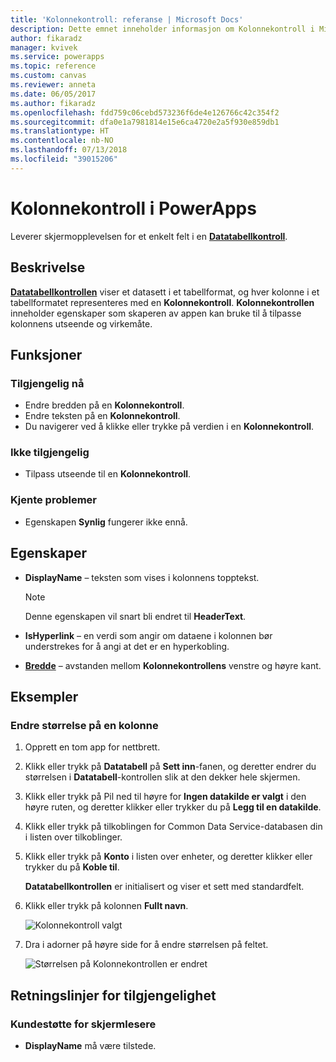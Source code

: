 ```yaml
---
title: 'Kolonnekontroll: referanse | Microsoft Docs'
description: Dette emnet inneholder informasjon om Kolonnekontroll i Microsoft PowerApps.
author: fikaradz
manager: kvivek
ms.service: powerapps
ms.topic: reference
ms.custom: canvas
ms.reviewer: anneta
ms.date: 06/05/2017
ms.author: fikaradz
ms.openlocfilehash: fdd759c06cebd573236f6de4e126766c42c354f2
ms.sourcegitcommit: dfa0e1a7981814e15e6ca4720e2a5f930e859db1
ms.translationtype: HT
ms.contentlocale: nb-NO
ms.lasthandoff: 07/13/2018
ms.locfileid: "39015206"
---
```

# <a name="column-control-in-powerapps"></a>Kolonnekontroll i PowerApps
Leverer skjermopplevelsen for et enkelt felt i en [**Datatabellkontroll**](control-data-table.md).

## <a name="description"></a>Beskrivelse
[**Datatabellkontrollen**](control-data-table.md) viser et datasett i et tabellformat, og hver kolonne i et tabellformatet representeres med en **Kolonnekontroll**. **Kolonnekontrollen** inneholder egenskaper som skaperen av appen kan bruke til å tilpasse kolonnens utseende og virkemåte.

## <a name="capabilities"></a>Funksjoner
### <a name="now-available"></a>Tilgjengelig nå
* Endre bredden på en **Kolonnekontroll**.
* Endre teksten på en **Kolonnekontroll**.
* Du navigerer ved å klikke eller trykke på verdien i en **Kolonnekontroll**.

### <a name="not-yet-available"></a>Ikke tilgjengelig
* Tilpass utseende til en **Kolonnekontroll**.

### <a name="known-issues"></a>Kjente problemer
* Egenskapen **Synlig** fungerer ikke ennå.

## <a name="properties"></a>Egenskaper
* **DisplayName** – teksten som vises i kolonnens topptekst.
  
  > [!NOTE]
  > Denne egenskapen vil snart bli endret til **HeaderText**.
  > 
  > 
* **IsHyperlink** – en verdi som angir om dataene i kolonnen bør understrekes for å angi at det er en hyperkobling.
* [**Bredde**](properties-size-location.md) – avstanden mellom **Kolonnekontrollens** venstre og høyre kant.

## <a name="examples"></a>Eksempler
### <a name="resize-a-column"></a>Endre størrelse på en kolonne
1. Opprett en tom app for nettbrett.
2. Klikk eller trykk på **Datatabell** på **Sett inn**-fanen, og deretter endrer du størrelsen i **Datatabell**-kontrollen slik at den dekker hele skjermen.
3. Klikk eller trykk på Pil ned til høyre for **Ingen datakilde er valgt** i den høyre ruten, og deretter klikker eller trykker du på **Legg til en datakilde**.
4. Klikk eller trykk på tilkoblingen for Common Data Service-databasen din i listen over tilkoblinger.
5. Klikk eller trykk på **Konto** i listen over enheter, og deretter klikker eller trykker du på **Koble til**.
   
    **Datatabellkontrollen** er initialisert og viser et sett med standardfelt.
6. Klikk eller trykk på kolonnen **Fullt navn**.
   
    ![Kolonnekontroll valgt](./media/control-column/pre-resize-column.png)
7. Dra i adorner på høyre side for å endre størrelsen på feltet.
   
    ![Størrelsen på Kolonnekontrollen er endret](./media/control-column/post-resize-column.png)


## <a name="accessibility-guidelines"></a>Retningslinjer for tilgjengelighet
### <a name="screen-reader-support"></a>Kundestøtte for skjermlesere
* **DisplayName** må være tilstede.
